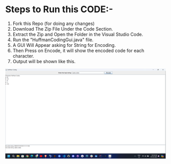 # Steps to Run this CODE:-
1. Fork this Repo (for doing any changes)
2. Download The Zip File Under the Code Section.
3. Extract the Zip and Open the Folder in the Visual Studio Code.
4. Run the "HuffmanCodingGui.java" file.
5. A GUI Will Appear asking for String for Encoding.
6. Then Press on Encode, it will show the encoded code for each character.
7. Output will be shown like this.

<img title="a title" alt="Alt text" src="/output.png">